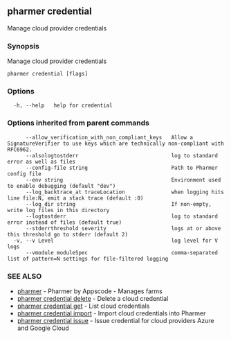 ## pharmer credential

Manage cloud provider credentials

### Synopsis


Manage cloud provider credentials

```
pharmer credential [flags]
```

### Options

```
  -h, --help   help for credential
```

### Options inherited from parent commands

```
      --allow_verification_with_non_compliant_keys   Allow a SignatureVerifier to use keys which are technically non-compliant with RFC6962.
      --alsologtostderr                              log to standard error as well as files
      --config-file string                           Path to Pharmer config file
      --env string                                   Environment used to enable debugging (default "dev")
      --log_backtrace_at traceLocation               when logging hits line file:N, emit a stack trace (default :0)
      --log_dir string                               If non-empty, write log files in this directory
      --logtostderr                                  log to standard error instead of files (default true)
      --stderrthreshold severity                     logs at or above this threshold go to stderr (default 2)
  -v, --v Level                                      log level for V logs
      --vmodule moduleSpec                           comma-separated list of pattern=N settings for file-filtered logging
```

### SEE ALSO
* [pharmer](pharmer.md)	 - Pharmer by Appscode - Manages farms
* [pharmer credential delete](pharmer_credential_delete.md)	 - Delete a cloud credential
* [pharmer credential get](pharmer_credential_get.md)	 - List cloud credentials
* [pharmer credential import](pharmer_credential_import.md)	 - Import cloud credentials into Pharmer
* [pharmer credential issue](pharmer_credential_issue.md)	 - Issue credential for cloud providers Azure and Google Cloud

